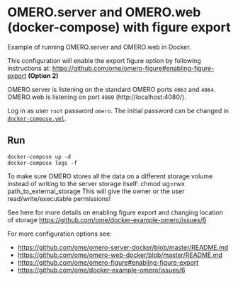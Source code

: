 # OMERO.server and OMERO.web (docker-compose) with figure export

Example of running OMERO.server and OMERO.web in Docker.

This configuration will enable the export figure option by following instructions at: 
https://github.com/ome/omero-figure#enabling-figure-export **(Option 2)**


OMERO.server is listening on the standard OMERO ports `4063` and `4064`.
OMERO.web is listening on port `4080` (http://localhost:4080/).

Log in as user `root` password `omero`.
The initial password can be changed in [`docker-compose.yml`](docker-compose.yml).

## Run

    docker-compose up -d
    docker-compose logs -f


To make sure OMERO stores all the data on a different storage volume instead of writing to the server storage itself:
chmod ug=rwx path_to_external_storage
This will give the owner or the user read/write/executable permissions!

See here for more details on enabling figure export and changing location of storage
https://github.com/ome/docker-example-omero/issues/6


For more configuration options see:
- https://github.com/ome/omero-server-docker/blob/master/README.md
- https://github.com/ome/omero-web-docker/blob/master/README.md
- https://github.com/ome/omero-figure#enabling-figure-export
- https://github.com/ome/docker-example-omero/issues/6

